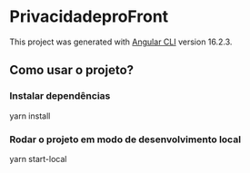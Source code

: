# PrivacidadeproFront

This project was generated with [Angular CLI](https://github.com/angular/angular-cli) version 16.2.3.

## Como usar o projeto?

### Instalar dependências
yarn install

### Rodar o projeto em modo de desenvolvimento local
yarn start-local